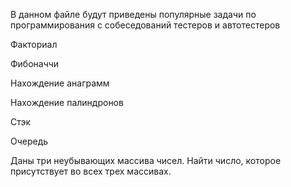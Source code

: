 В данном файле будут приведены популярные задачи по программирования с собеседований тестеров и автотестеров

Факториал

Фибоначчи

Нахождение анаграмм

Нахождение палиндронов

Стэк

Очередь

Даны три неубывающих массива чисел. Найти число, которое присутствует во всех трех массивах.
